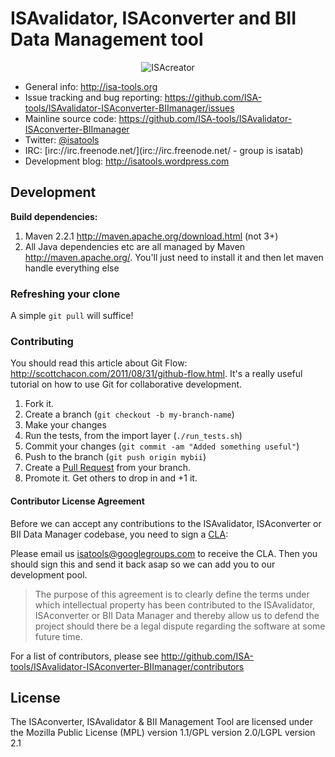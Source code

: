 # ISAvalidator, ISAconverter and BII Data Management tool

<p align="center">
<img src="http://isatools.files.wordpress.com/2011/09/isavaletc1.png" align="center" alt="ISAcreator"/>
</p>

- General info: <http://isa-tools.org>
- Issue tracking and bug reporting: <https://github.com/ISA-tools/ISAvalidator-ISAconverter-BIImanager/issues>
- Mainline source code: <https://github.com/ISA-tools/ISAvalidator-ISAconverter-BIImanager>
- Twitter: [@isatools](http://twitter.com/isatools)
- IRC: [irc://irc.freenode.net/](irc://irc.freenode.net/ - group is isatab)
- Development blog: <http://isatools.wordpress.com>

## Development

**Build dependencies:**
 1. Maven 2.2.1 <http://maven.apache.org/download.html> (not 3+)
 2. All Java dependencies etc are all managed by Maven <http://maven.apache.org/>. You'll just need to install it and then let maven handle everything else 

### Refreshing your clone

A simple `git pull` will suffice!

### Contributing

You should read this article about Git Flow: <http://scottchacon.com/2011/08/31/github-flow.html>. It's a really useful tutorial on how to use Git for collaborative development.

1. Fork it.
2. Create a branch (`git checkout -b my-branch-name`)
3. Make your changes
4. Run the tests, from the import layer (`./run_tests.sh`)
5. Commit your changes (`git commit -am "Added something useful"`)
6. Push to the branch (`git push origin mybii`)
7. Create a [Pull Request](http://help.github.com/pull-requests/) from your branch.
8. Promote it. Get others to drop in and +1 it.

#### Contributor License Agreement

Before we can accept any contributions to the ISAvalidator, ISAconverter or BII Data Manager codebase, you need to sign a [CLA](http://en.wikipedia.org/wiki/Contributor_License_Agreement):

Please email us <isatools@googlegroups.com> to receive the CLA. Then you should sign this and send it back asap so we can add you to our development pool.

> The purpose of this agreement is to clearly define the terms under which intellectual property has been contributed to the ISAvalidator, ISAconverter or BII Data Manager and thereby allow us to defend the project should there be a legal dispute regarding the software at some future time.

For a list of contributors, please see <http://github.com/ISA-tools/ISAvalidator-ISAconverter-BIImanager/contributors>

## License

The ISAconverter, ISAvalidator & BII Management Tool are licensed under the Mozilla Public License (MPL) version
 1.1/GPL version 2.0/LGPL version 2.1
